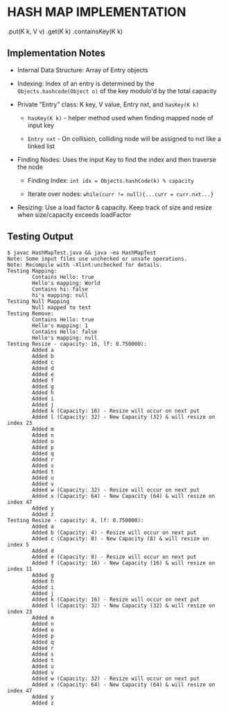 # HASH MAP IMPLEMENTATION
.put(K k, V v)
.get(K k)
.containsKey(K k)

## Implementation Notes
* Internal Data Structure: Array of Entry objects
* Indexing: Index of an entry is determined by the `Objects.hashcode(Object o)` of the key modulo'd by the total capacity
* Private "Entry" class: K key, V value, Entry nxt, and `hasKey(K k)`

    * `hasKey(K k)` - helper method used when finding mapped node of input key

    * `Entry nxt` - On collision, colliding node will be assigned to nxt like a linked list

* Finding Nodes: Uses the input Key to find the index and then traverse the node

    * Finding Index: `int idx = Objects.hashCode(k) % capacity`

    * Iterate over nodes: `while(curr != null){...curr = curr.nxt...}`

* Resizing: Use a load factor & capacity. Keep track of size and resize when size/capacity exceeds loadFactor

## Testing Output
```
$ javac HashMapTest.java && java -ea HashMapTest
Note: Some input files use unchecked or unsafe operations.
Note: Recompile with -Xlint:unchecked for details.
Testing Mapping:
        Contains Hello: true
        Hello's mapping: World
        Contains hi: false
        hi's mapping: null
Testing Null Mapping
        Null mapped to test
Testing Remove:
        Contains Hello: true
        Hello's mapping: 1
        Contains Hello: false
        Hello's mapping: null
Testing Resize - capacity: 16, lf: 0.750000):
        Added a
        Added b
        Added c
        Added d
        Added e
        Added f
        Added g
        Added h
        Added i
        Added j
        Added k (Capacity: 16) - Resize will occur on next put
        Added l (Capacity: 32) - New Capacity (32) & will resize on index 23
        Added m
        Added n
        Added o
        Added p
        Added q
        Added r
        Added s
        Added t
        Added u
        Added v
        Added w (Capacity: 32) - Resize will occur on next put
        Added x (Capacity: 64) - New Capacity (64) & will resize on index 47
        Added y
        Added z
Testing Resize - capacity: 4, lf: 0.750000):
        Added a
        Added b (Capacity: 4) - Resize will occur on next put
        Added c (Capacity: 8) - New Capacity (8) & will resize on index 5
        Added d
        Added e (Capacity: 8) - Resize will occur on next put
        Added f (Capacity: 16) - New Capacity (16) & will resize on index 11
        Added g
        Added h
        Added i
        Added j
        Added k (Capacity: 16) - Resize will occur on next put
        Added l (Capacity: 32) - New Capacity (32) & will resize on index 23
        Added m
        Added n
        Added o
        Added p
        Added q
        Added r
        Added s
        Added t
        Added u
        Added v
        Added w (Capacity: 32) - Resize will occur on next put
        Added x (Capacity: 64) - New Capacity (64) & will resize on index 47
        Added y
        Added z
```